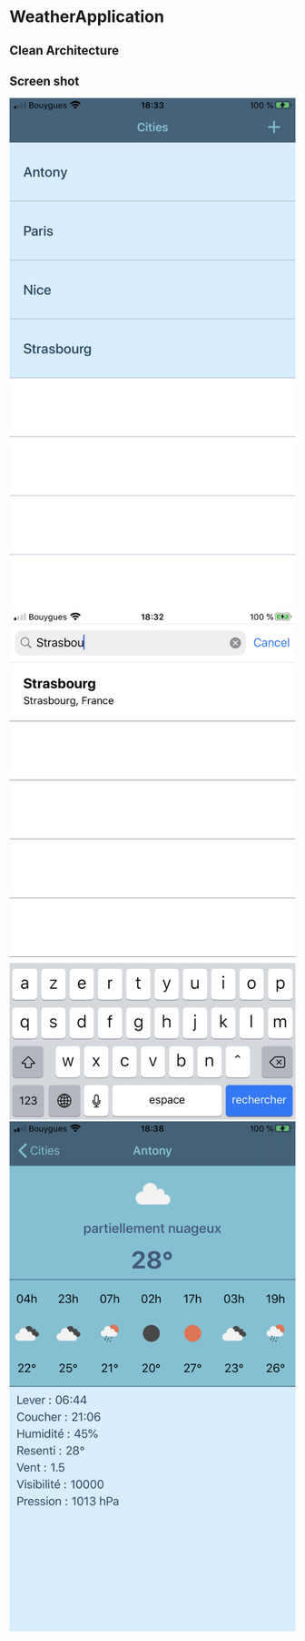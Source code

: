 # WeatherApplication

## Clean Architecture

## Screen shot
![img1](./images/img3.png)
![img2](./images/img2.png)
![img3](./images/img1.png)

